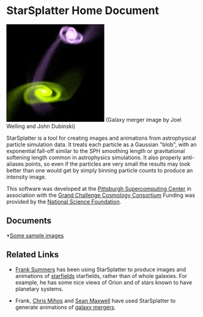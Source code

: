# StarSplatter Home Document #

![picture of galaxies colliding](big_merger_4_small.jpg)
(Galaxy merger image by Joel Welling and John Dubinski)

StarSplatter is a tool for creating images and animations from astrophysical
particle simulation data.  It treats each particle as a Gaussian "blob",
with an exponential fall-off similar to the SPH smoothing length or
gravitational softening length common in astrophysics simulations.  It
also properly anti-aliases points, so even if the particles are very small
the results may look better than one would get by simply binning particle
counts to produce an intensity image.

<!-- 
StarSplatter runs under the control of the 
<a href="http://sunscript.sun.com/">Tcl</a> scripting language 
(see also <a href="http://www.neosoft.com/tcl/tclhtml/Tcl.html">here</a>).
This allows it to be easily integrated with other programs;  it is also
easy to set up scripts to render animations.  StarSplatter is designed
to work with 
<a href="http://hermes.astro.washington.edu/tools/TIPSY/">TIPSY</a>, a
package for analyzing particle simulation data.
-->

This software was developed at the
[Pittsburgh Supercomputing Center](https://www.psc.edu)
in association with the 
[Grand Challenge Cosmology Consortium](http://zeus.ncsa.uiuc.edu:8080/GC3_Home_Page.html)
Funding was provided by the
[National Science Foundation](https://www.nsf.gov/).

## Documents ##

*[Some sample images](samples.md)
<!-- <li><a href="starsplatter_users_guide_tcl.html">StarSplatter Tcl User's Guide</a> -->
<!-- <li><a href="ftp://ftp.psc.edu/pub/starsplatter">Download the Software</a> -->

## Related Links ##

* [Frank Summers]("http://research.amnh.org/~summers/")
has been using StarSplatter to produce images and
animations of 
[starfields]("http://research.amnh.org/~summers/starsplatter/starsplatter.html")
starfields</a>, rather than of whole galaxies.  For example, he has
some nice views of Orion and of stars known to have planetary systems.

* Frank, [Chris Mihos]("http://burro.astr.cwru.edu/")
and [Sean Maxwell](http://burro.astr.cwru.edu/maxwell/)
have used StarSplatter to generate animations of 
[galaxy mergers](http://research.amnh.org/~summers/mihos/mihos.html).

